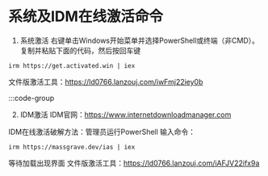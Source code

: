 # 系统及IDM在线激活命令

1. 系统激活
右键单击Windows开始菜单并选择PowerShell或终端（非CMD）。
复制并粘贴下面的代码，然后按回车键
```linux
irm https://get.activated.win | iex
```
文件版激活工具：https://ld0766.lanzouj.com/iwFmj22iey0b

:::code-group

2. IDM激活
IDM官网：https://www.internetdownloadmanager.com

IDM在线激活破解方法：管理员运行PowerShell 输入命令：
```linux
irm https://massgrave.dev/ias | iex 
```
等待加载出现界面
文件版激活工具：https://ld0766.lanzouj.com/iAFJV22ifx9a
